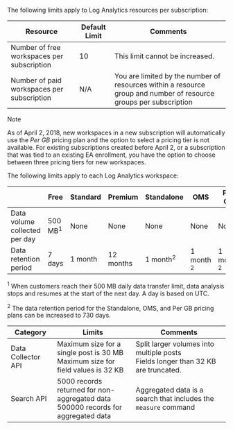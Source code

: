 
The following limits apply to Log Analytics resources per subscription:

| Resource | Default Limit | Comments
| --- | --- | --- |
| Number of free workspaces per subscription | 10 | This limit cannot be increased. |
| Number of paid workspaces per subscription | N/A | You are limited by the number of resources within a resource group and number of resource groups per subscription | 

>[!NOTE]
>As of April 2, 2018, new workspaces in a new subscription will automatically use the *Per GB* pricing plan and the option to select a pricing tier is not available.  For existing subscriptions created before April 2, or a subscription that was tied to an existing EA enrollment, you have the option to choose between three pricing tiers for new workspaces. 
>

The following limits apply to each Log Analytics workspace:

|  | Free | Standard | Premium | Standalone | OMS | Per GB |
| --- | --- | --- | --- | --- | --- |--- |
| Data volume collected per day |500 MB<sup>1</sup> |None |None | None | None | None
| Data retention period |7 days |1 month |12 months | 1 month<sup>2</sup> | 1 month <sup>2</sup>| 1 month <sup>2</sup>|

<sup>1</sup> When customers reach their 500 MB daily data transfer limit, data analysis stops and resumes at the start of the next day. A day is based on UTC.

<sup>2</sup> The data retention period for the Standalone, OMS, and Per GB pricing plans can be increased to 730 days.

| Category | Limits | Comments
| --- | --- | --- |
| Data Collector API | Maximum size for a single post is 30 MB<br>Maximum size for field values is 32 KB | Split larger volumes into multiple posts<br>Fields longer than 32 KB are truncated. |
| Search API | 5000 records returned for non-aggregated data<br>500000 records for aggregated data | Aggregated data is a search that includes the `measure` command
 
